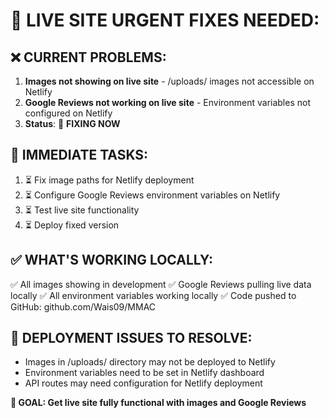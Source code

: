 # 🚨 **LIVE SITE URGENT FIXES NEEDED:**

## ❌ **CURRENT PROBLEMS:**
1. **Images not showing on live site** - /uploads/ images not accessible on Netlify
2. **Google Reviews not working on live site** - Environment variables not configured on Netlify
3. **Status**: 🔧 **FIXING NOW**

## 🎯 **IMMEDIATE TASKS:**
1. ⏳ Fix image paths for Netlify deployment
2. ⏳ Configure Google Reviews environment variables on Netlify
3. ⏳ Test live site functionality
4. ⏳ Deploy fixed version

## ✅ **WHAT'S WORKING LOCALLY:**
✅ All images showing in development
✅ Google Reviews pulling live data locally
✅ All environment variables working locally
✅ Code pushed to GitHub: github.com/Wais09/MMAC

## 🔧 **DEPLOYMENT ISSUES TO RESOLVE:**
- Images in /uploads/ directory may not be deployed to Netlify
- Environment variables need to be set in Netlify dashboard
- API routes may need configuration for Netlify deployment

**🎯 GOAL: Get live site fully functional with images and Google Reviews**
